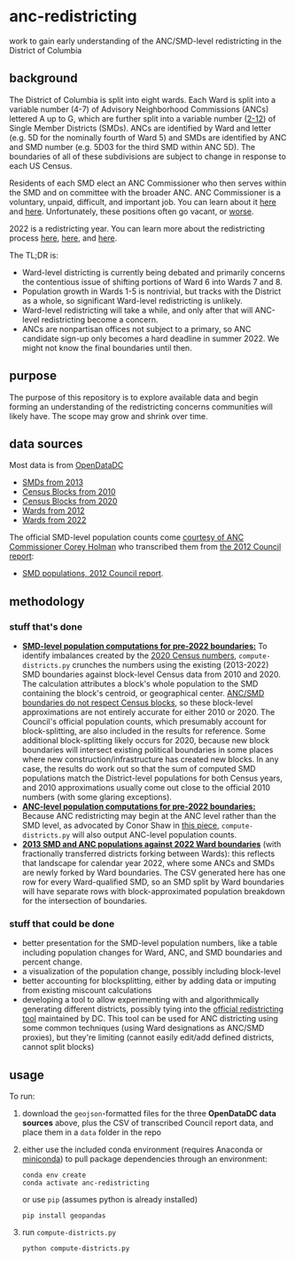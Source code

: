 # anc-redistricting
work to gain early understanding of the ANC/SMD-level redistricting in the District of Columbia

## background
The District of Columbia is split into eight wards. Each Ward is split into a variable number (4-7) of Advisory Neighborhood Commissions (ANCs) lettered A up to G, which are further split into a variable number ([2-12](https://twitter.com/ANCJonah/status/1444102088187908096?s=20)) of Single Member Districts (SMDs). ANCs are identified by Ward and letter (e.g. 5D for the nominally fourth of Ward 5) and SMDs are identified by ANC and SMD number (e.g. 5D03 for the third SMD within ANC 5D). The boundaries of all of these subdivisions are subject to change in response to each US Census.

Residents of each SMD elect an ANC Commissioner who then serves within the SMD and on committee with the broader ANC. ANC Commissioner is a voluntary, unpaid, difficult, and important job. You can learn about it [here](https://anc.dc.gov/page/about-ancs) and [here](https://ggwash.org/view/43008/advisory-neighborhood-commissions-explained). Unfortunately, these positions often go vacant, or [worse](https://twitter.com/PritaPiekara/status/1445941469999730688?s=20).

2022 is a redistricting year. You can learn more about the redistricting process [here](https://planning.dc.gov/page/district-columbia-2021-ward-redistricting), [here](https://www.elissasilverman.com/redistricting), and [here](https://dcist.com/story/21/05/25/as-d-c-kicks-off-redistricting-process-two-concerns-emerge-timing-and-parking/).

The TL;DR is:
- Ward-level districting is currently being debated and primarily concerns the contentious issue of shifting portions of Ward 6 into Wards 7 and 8.
- Population growth in Wards 1-5 is nontrivial, but tracks with the District as a whole, so significant Ward-level redistricting is unlikely.
- Ward-level redistricting will take a while, and only after that will ANC-level redistricting become a concern.
- ANCs are nonpartisan offices not subject to a primary, so ANC candidate sign-up only becomes a hard deadline in summer 2022. We might not know the final boundaries until then.

## purpose
The purpose of this repository is to explore available data and begin forming an understanding of the redistricting concerns communities will likely have. The scope may grow and shrink over time.

## data sources
Most data is from [OpenDataDC](https://opendata.dc.gov)
- [SMDs from 2013](https://opendata.dc.gov/datasets/DCGIS::single-member-district-from-2013/about)
- [Census Blocks from 2010](https://opendata.dc.gov/datasets/DCGIS::census-blocks-in-2010/about)
- [Census Blocks from 2020](https://opendata.dc.gov/datasets/DCGIS::census-blocks-in-2020/about)
- [Wards from 2012](https://opendata.dc.gov/datasets/DCGIS::ward-from-2012/about)
- [Wards from 2022](https://opendata.dc.gov/datasets/DCGIS::ward-from-2022/about)

The official SMD-level population counts come [courtesy of ANC Commissioner Corey Holman](https://twitter.com/coreyholman/status/1468403875375951872?s=20) who transcribed them from [the 2012 Council report](https://lims.dccouncil.us/downloads/LIMS/26284/Committee_Report/B19-0528-COMMITTEEREPORT.pdf):
- [SMD populations, 2012 Council report](https://coreyholman.com/wp-content/uploads/2021/12/SMDPopulation.csv).

## methodology
### stuff that's done
- [**SMD-level population computations for pre-2022 boundaries:**](smd-results-2021.csv) To identify imbalances created by the [2020 Census numbers](https://planning.dc.gov/publication/2020-census-information-and-data), `compute-districts.py` crunches the numbers using the existing (2013-2022) SMD boundaries against block-level Census data from 2010 and 2020. The calculation attributes a block's whole population to the SMD containing the block's centroid, or geographical center. [ANC/SMD boundaries do not respect Census blocks](https://twitter.com/coreyholman/status/1426168813628833796?s=20), so these block-level approximations are not entirely accurate for either 2010 or 2020. The Council's official population counts, which presumably account for block-splitting, are also included in the results for reference. Some additional block-splitting likely occurs for 2020, because new block boundaries will intersect existing political boundaries in some places where new construction/infrastructure has created new blocks. In any case, the results do work out so that the sum of computed SMD populations match the District-level populations for both Census years, and 2010 approximations usually come out close to the official 2010 numbers (with some glaring exceptions).
- [**ANC-level population computations for pre-2022 boundaries:**](anc-results-2021.csv) Because ANC redistricting may begin at the ANC level rather than the SMD level, as advocated by Conor Shaw in [this piece](https://ggwash.org/view/83332/why-we-should-increase-the-number-of-ward-5-advisory-neighborhood-commissions), `compute-districts.py` will also output ANC-level population counts.
- [**2013 SMD and ANC populations against 2022 Ward boundaries**](smd-results-2022.csv) (with fractionally transferred districts forking between Wards): this reflects that landscape for calendar year 2022, where some ANCs and SMDs are newly forked by Ward boundaries. The CSV generated here has one row for every Ward-qualified SMD, so an SMD split by Ward boundaries will have separate rows with block-approximated population breakdown for the intersection of boundaries.

### stuff that could be done
- better presentation for the SMD-level population numbers, like a table including population changes for Ward, ANC, and SMD boundaries and percent change.
- a visualization of the population change, possibly including block-level
- better accounting for blocksplitting, either by adding data or imputing from existing miscount calculations
- developing a tool to allow experimenting with and algorithmically generating different districts, possibly tying into the  [official redistricting tool](https://dcredistricting.esriemcs.com) maintained by DC. This tool can be used for ANC districting using some common techniques (using Ward designations as ANC/SMD proxies), but they're limiting (cannot easily edit/add defined districts, cannot split blocks)

## usage
To run:
1. download the `geojson`-formatted files for the three **OpenDataDC data sources** above, plus the CSV of transcribed Council report data, and place them in a `data` folder in the repo
1. either use the included conda environment (requires Anaconda or [miniconda](https://docs.conda.io/en/latest/miniconda.html)) to pull package dependencies through an environment:

   ```shell
   conda env create
   conda activate anc-redistricting
   ```

   or use `pip` (assumes python is already installed)

   ```shell
   pip install geopandas
   ```

1. run `compute-districts.py`

   ```shell
   python compute-districts.py
   ```
